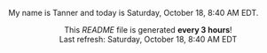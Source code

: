 My name is Tanner and today is Saturday, October 18, 8:40 AM EDT.

<p align="center">This <i>README</i> file is generated <b>every 3 hours</b>!</br>Last refresh: Saturday, October 18, 8:40 AM EDT<br /></p>
